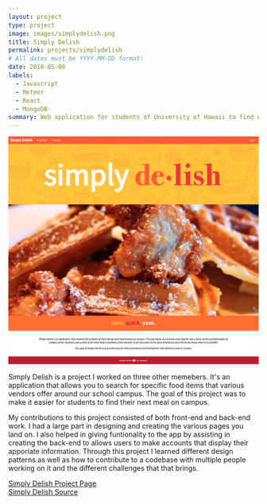 ```yaml
---
layout: project
type: project
image: images/simplydelish.png
title: Simply Delish
permalink: projects/simplydelish
# All dates must be YYYY-MM-DD format!
date: 2018-05-08
labels:
  - Javascript
  - Meteor
  - React
  - MongoDB
summary: Web application for students of University of Hawaii to find dining options on campus. 
---
```


<div class="centered">
  <img class="ui image" src="../images/simplydelish.png">
</div>

Simply Delish is a project I worked on three other memebers. It's an application that allows you to search for specific food items that various vendors offer around our school campus. The goal of this project was to make it easier for students to find their next meal on campus. 

My contributions to this project consisted of both front-end and back-end work. I had a large part in designing and creating the various pages you land on. I also helped in giving funtionality to the app by assisting in creating the back-end to allows users to make accounts that display their apporiate information. Through this project I learned different design patterns as well as how to contribute to a codebase with multiple people working on it and the different challenges that that brings. 

<a href="https://simplydelish.github.io/"><i class="large github icon"></i>Simply Delish Project Page</a>
<br>
<a href="https://github.com/simplydelish/simplydelish"><i class="large github icon"></i>Simply Delish Source</a>
